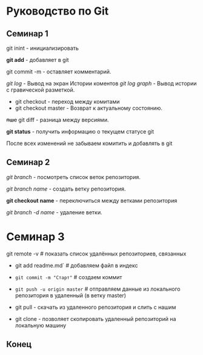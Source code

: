 # Руководство по Git

## Семинар 1
 git inint - инициализировать

**git add** - добавляет в git

 git commit -m - оставляет комментарий.

*git log* - Вывод на экран Истории коментов
*git log graph* - Вывод истории с гравической разметкой.

* git checkout - переход между комитами
* git checkout master - Возврат к актуальному состоянию.

~~пше~~ git diff - разница между версиями.

__git status__ - получить информацию о текущем статусе git

После всех изменений не забываем комитить и добавлять в git

## Семинар 2
*git branch* - посмотреть список веток репозитория.

*git branch name* - создать ветку репозитория.

__git checkout name__ - переключиться между ветками репозитория

_git branch -d name_ - удаление ветки. 

# Семинар 3

git remote -v               # показать список удалённых репозиториев, связанных 
* git add readme.md`             # добавляем файл в индекс
* `git commit -m "Старт"`         # создаем коммит
* `git push -u origin master`     # отправляем данные из локального репозитория в удаленный (в ветку master)

* git pull -  скачать из удаленного репозитория и слить с нашим
* git clone - позволяет скопировать удаленный репозиторий на локальную машину

## Конец
